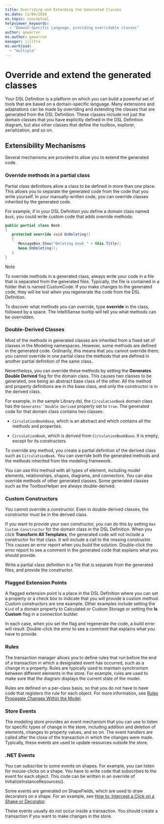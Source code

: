 ```yaml
---
title: Overriding and Extending the Generated Classes
ms.date: 11/04/2016
ms.topic: conceptual
helpviewer_keywords:
  - "Domain-Specific Language, providing overridable classes"
author: gewarren
ms.author: gewarren
manager: jillfra
ms.workload:
  - "multiple"
---
```

# Override and extend the generated classes

Your DSL Definition is a platform on which you can build a powerful set of tools that are based on a domain-specific language. Many extensions and adaptations can be made by overriding and extending the classes that are generated from the DSL Definition. These classes include not just the domain classes that you have explicitly defined in the DSL Definition diagram, but also other classes that define the toolbox, explorer, serialization, and so on.

## Extensibility Mechanisms

Several mechanisms are provided to allow you to extend the generated code.

### Override methods in a partial class

Partial class definitions allow a class to be defined in more than one place. This allows you to separate the generated code from the code that you write yourself. In your manually-written code, you can override classes inherited by the generated code.

For example, if in your DSL Definition you define a domain class named `Book`, you could write custom code that adds override methods:

```csharp
public partial class Book
{
   protected override void OnDeleting()
   {
      MessageBox.Show("Deleting book " + this.Title);
      base.OnDeleting();
   }
}
```

> [!NOTE]
> To override methods in a generated class, always write your code in a file that is separated from the generated files. Typically, the file is contained in a folder that is named CustomCode. If you make changes to the generated code, they will be lost when you regenerate the code from the DSL Definition.

To discover what methods you can override, type **override** in the class, followed by a space. The IntelliSense tooltip will tell you what methods can be overridden.

### Double-Derived Classes

Most of the methods in generated classes are inherited from a fixed set of classes in the Modeling namespaces. However, some methods are defined in the generated code. Ordinarily, this means that you cannot override them; you cannot override in one partial class the methods that are defined in another partial definition of the same class.

Nevertheless, you can override these methods by setting the **Generates Double Derived** flag for the domain class. This causes two classes to be generated, one being an abstract base class of the other. All the method and property definitions are in the base class, and only the constructor is in the derived class.

For example, in the sample Library.dsl, the `CirculationBook` domain class has the `Generates``Double Derived` property set to `true`. The generated code for that domain class contains two classes:

- `CirculationBookBase`, which is an abstract and which contains all the methods and properties.

- `CirculationBook`, which is derived from `CirculationBookBase`. It is empty, except for its constructors.

To override any method, you create a partial definition of the derived class such as `CirculationBook`. You can override both the generated methods and the methods inherited from the modeling framework.

You can use this method with all types of element, including model elements, relationships, shapes, diagrams, and connectors. You can also override methods of other generated classes. Some generated classes such as the ToolboxHelper are always double-derived.

### Custom Constructors

You cannot override a constructor. Even in double-derived classes, the constructor must be in the derived class.

If you want to provide your own constructor, you can do this by setting `Has Custom Constructor` for the domain class in the DSL Definition. When you click **Transform All Templates**, the generated code will not include a constructor for that class. It will include a call to the missing constructor. This causes an error report when you build the solution. Double-click the error report to see a comment in the generated code that explains what you should provide.

Write a partial class definition in a file that is separate from the generated files, and provide the constructor.

### Flagged Extension Points

A flagged extension point is a place in the DSL Definition where you can set a property or a check box to indicate that you will provide a custom method. Custom constructors are one example. Other examples include setting the `Kind` of a domain property to Calculated or Custom Storage or setting the **Is Custom** flag in a connection builder.

In each case, when you set the flag and regenerate the code, a build error will result. Double-click the error to see a comment that explains what you have to provide.

### Rules

The transaction manager allows you to define rules that run before the end of a transaction in which a designated event has occurred, such as a change in a property. Rules are typically used to maintain synchronism between different elements in the store. For example, rules are used to make sure that the diagram displays the current state of the model.

Rules are defined on a per-class basis, so that you do not have to have code that registers the rule for each object. For more information, see [Rules Propagate Changes Within the Model](../modeling/rules-propagate-changes-within-the-model.md).

### Store Events

The modeling store provides an event mechanism that you can use to listen for specific types of change in the store, including addition and deletion of elements, changes to property values, and so on. The event handlers are called after the close of the transaction in which the changes were made. Typically, these events are used to update resources outside the store.

### .NET Events

You can subscribe to some events on shapes. For example, you can listen for mouse-clicks on a shape. You have to write code that subscribes to the event for each object. This code can be written in an override of InitializeInstanceResources().

Some events are generated on ShapeFields, which are used to draw decorators on a shape. For an example, see [How to: Intercept a Click on a Shape or Decorator](../modeling/how-to-intercept-a-click-on-a-shape-or-decorator.md).

These events usually do not occur inside a transaction. You should create a transaction if you want to make changes in the store.